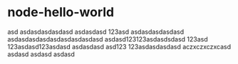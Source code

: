 # node-hello-world
asd
asdasdasdasdasd
asdasdasd
123asd
asdasdasdasdasd
asdasdasdasdasdasdasdasdasd
asdasd123123asdasdsdasd
123asd
123asdasd123asdasd
asdasdasd
asd123
123asdasdasdasd
aczxczxczxcasd
asdasd
asdasd
asdasd

